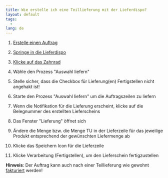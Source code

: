 ```yaml
---
title: Wie erstelle ich eine Teillieferung mit der Lieferdispo?  
layout: default
tags:
  - 
lang: de
---
```


1. [Erstelle einen Auftrag](Wie_erstelle_ich_einen_Auftrag)

1. [Springe in die Lieferdispo](Wie_springe_ich_zwischen_Belegen)

1. [Klicke auf das Zahnrad](Wie_starte_ich_Zahnrad_Prozesse)

1. Wähle den Prozess "Auswahl liefern"

1. Stelle sicher, dass die Checkbox für Lieferung(en) Fertigstellen nicht angehakt ist!

1. Starte den Prozess "Auswahl liefern" um die Auftragszeilen zu liefern

1. Wenn die Notifikation für die Lieferung erscheint, klicke auf die Belegnummer des erstellten Lieferscheins

1. Das Fenster "Lieferung" öffnet sich

1. Ändere die Menge bzw. die Menge TU in der Lieferzeile für das jeweilige Produkt entsprechend der gewünschten Liefermenge ab

1. Klicke das Speichern Icon für die Lieferzeile

1. Klicke Verarbeitung (Fertigstellen), um den Lieferschein fertigzustellen


  **Hinweis**: Der Auftrag kann auch nach einer Teillieferung wie gewohnt [fakturiert](Wie_rechne_ich_einen_Auftrag_mit_der_Rechnungsdispo_ab) werden!




